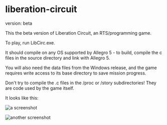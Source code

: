 # liberation-circuit

version: beta

This the beta version of Liberation Circuit, an RTS/programming game.

To play, run LibCirc.exe.

It should compile on any OS supported by Allegro 5 - to build, compile the c files in the source directory and link with Allegro 5.

You will also need the data files from the Windows release, and the game requires write access to its base directory to save mission progress.

Don't try to compile the .c files in the /proc or /story subdirectories! They are code used by the game itself.

It looks like this:

![a screenshot](http://i.imgur.com/pPIJ03I.png)

![another screenshot](http://i.imgur.com/QKWzkqA.png)
